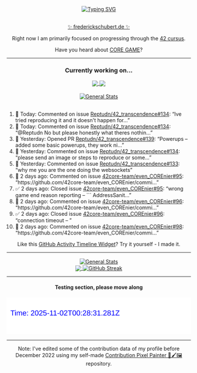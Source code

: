 <div align="center">
	<a href="https://git.io/typing-svg"><img src="https://readme-typing-svg.demolab.com?font=Fira+Code&size=30&pause=1000&color=70A5FD&background=1A1B27&center=true&vCenter=true&repeat=false&random=false&width=550&lines=%F0%9F%91%8B+Hello+World!+I'm+Freddy!+%F0%9F%96%96" alt="Typing SVG" /></a>
</div>
<br>
<div align="center">
	<p></p><a href="https://frederickschubert.de">✨ frederickschubert.de ✨</a></p>
	<p>Right now I am primarily focused on progressing through the <a href="https://github.com/FreddyMSchubert/42_cursus">42 cursus</a>.</p>
	<p>Have you heard about <a href="https://coregame.de/">CORE GAME</a>?</p>
</div>

<hr>

<div align="center">

### Currently working on...

<!-- [![current_repo](https://github-readme-stats.vercel.app/api/pin/?username=FreddyMSchubert&repo=Crafty_Concoctions&theme=tokyonight)](https://github.com/FreddyMSchubert/Crafty_Concoctions) -->

<div align="center">
	<a href="https://github.com/Reptudn/42_transcendence" target="_blank">
		<img align="center" src="https://github-readme-stats.vercel.app/api/pin/?username=Reptudn&repo=42_transcendence&theme=tokyonight" />
	</a>
	<a href="https://github.com/42core-team/even_COREnier" target="_blank">
		<img align="center" src="https://github-readme-stats.vercel.app/api/pin/?username=42core-team&repo=even_COREnier&theme=tokyonight" />
	</a>
</div>

<br>

<div align="center">
	<a href="https://github.com/FreddyMSchubert/42_cursus" target="_blank">
		<img align="center" src="https://github-readme-stats.vercel.app/api/pin/?username=FreddyMSchubert&repo=42_cursus&theme=tokyonight" alt="General Stats" />
	</a>
</div>

<br>

<div align="left">
<ol>
<!-- ACTIVITY:START -->
<li>💬 Today: Commented on issue <a href="https://github.com/Reptudn/42_transcendence/issues/134#issuecomment-3186024612">Reptudn/42_transcendence#134</a>: “Ive tried reproducing it and it doesn't happen for…”</li>
<li>💬 Today: Commented on issue <a href="https://github.com/Reptudn/42_transcendence/issues/134#issuecomment-3186009357">Reptudn/42_transcendence#134</a>: “@Reptudn No but please honestly what theres nothin…”</li>
<li>🚀 Yesterday: Opened PR <a href="https://github.com/Reptudn/42_transcendence/pull/139">Reptudn/42_transcendence#139</a>: “Powerups – added some basic powerups, they work ni…”</li>
<li>💬 Yesterday: Commented on issue <a href="https://github.com/Reptudn/42_transcendence/issues/134#issuecomment-3183580857">Reptudn/42_transcendence#134</a>: “please send an image or steps to reproduce or some…”</li>
<li>💬 Yesterday: Commented on issue <a href="https://github.com/Reptudn/42_transcendence/issues/133#issuecomment-3183301656">Reptudn/42_transcendence#133</a>: “why me you are the one doing the websockets”</li>
<li>💬 2 days ago: Commented on issue <a href="https://github.com/42core-team/even_COREnier/issues/95#issuecomment-3181106180">42core-team/even_COREnier#95</a>: “https://github.com/42core-team/even_COREnier/commi…”</li>
<li>✅ 2 days ago: Closed issue <a href="https://github.com/42core-team/even_COREnier/issues/95">42core-team/even_COREnier#95</a>: “wrong game end reason reporting – ``` AddressSanit…”</li>
<li>💬 2 days ago: Commented on issue <a href="https://github.com/42core-team/even_COREnier/issues/96#issuecomment-3181105535">42core-team/even_COREnier#96</a>: “https://github.com/42core-team/even_COREnier/commi…”</li>
<li>✅ 2 days ago: Closed issue <a href="https://github.com/42core-team/even_COREnier/issues/96">42core-team/even_COREnier#96</a>: “connection timeout – ”</li>
<li>💬 2 days ago: Commented on issue <a href="https://github.com/42core-team/even_COREnier/issues/98#issuecomment-3181104611">42core-team/even_COREnier#98</a>: “https://github.com/42core-team/even_COREnier/commi…”</li>
<!-- ACTIVITY:END -->
</ol>
</div>

Like this [GitHub Activity Timeline Widget](https://github.com/FreddyMSchubert/github-activity-timeline)? Try it yourself - I made it.

<hr>

<div align="center">
	<a href="https://github.com/anuraghazra/github-readme-stats" target="_blank">
		<img height=200 align="center" src="https://github-readme-stats.vercel.app/api?username=FreddyMSchubert&show_icons=true&theme=tokyonight&card_width=650" alt="General Stats" />
	</a>
</div>

<div align="center">
	<a href="https://github.com/anuraghazra/github-readme-stats" target="_blank">
		<img height=200 align="center" src="https://github-readme-stats.vercel.app/api/top-langs/?username=FreddyMSchubert&layout=donut&theme=tokyonight&card_width=320">
	</a>
	<a href="https://github.com/DenverCoder1/github-readme-streak-stats" target="_blank">
		<img height=200 align="center" src="https://streak-stats.demolab.com?user=FreddyMSchubert&theme=tokyonight&date_format=j%20M%5B%20Y%5D&card_width=320&card_height=200&hide_total_contributions=true" alt="GitHub Streak" />
	</a>
</div>

<hr>

#### Testing section, please move along

![GitHub Defenders SVG](https://github.com/FreddyMSchubert/FreddyMSchubert/blob/github_defenders_output/output.svg)

<hr>

Note: I've edited some of the contribution data of my profile before December 2022 using my self-made [Contribution Pixel Painter 🎨🖌️🖼️](https://github.com/FreddyMSchubert/contribution-pixel-painter) repository.
